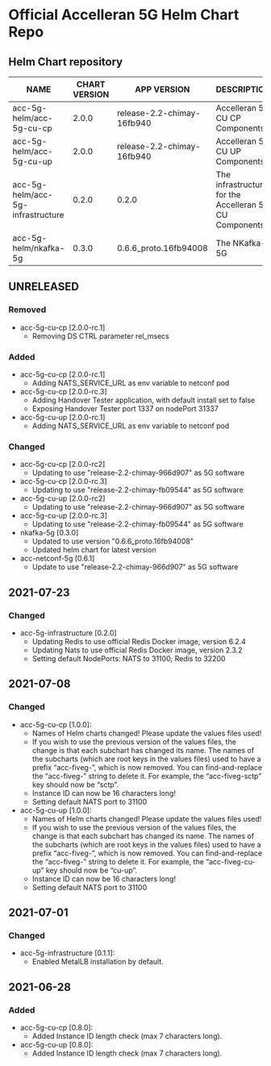 # Official Accelleran 5G Helm Chart Repo

## Helm Chart repository
|NAME   |CHART VERSION   |APP VERSION   |DESCRIPTION   |
|---|---|---|---|
| acc-5g-helm/acc-5g-cu-cp       |         2.0.0   |        release-2.2-chimay-16fb940        |          Accelleran 5G CU CP Components                     |
| acc-5g-helm/acc-5g-cu-up        |        2.0.0      |     release-2.2-chimay-16fb940         |         Accelleran 5G CU UP Components                     |
| acc-5g-helm/acc-5g-infrastructure    |   0.2.0      |       0.2.0                      |        The infrastructure for the Accelleran 5G CU Components |
| acc-5g-helm/nkafka-5g           |        0.3.0     |      0.6.6_proto.16fb94008 |  The NKafka-5G                        |

## UNRELEASED
### Removed
- acc-5g-cu-cp [2.0.0-rc.1]
  - Removing DS CTRL parameter rel_msecs
### Added
- acc-5g-cu-cp [2.0.0-rc.1]
  - Adding NATS_SERVICE_URL as env variable to netconf pod
- acc-5g-cu-cp [2.0.0-rc.3]
  - Adding Handover Tester application, with default install set to false
  - Exposing Handover Tester port 1337 on nodePort 31337
- acc-5g-cu-up [2.0.0-rc.1]
  - Adding NATS_SERVICE_URL as env variable to netconf pod
### Changed
- acc-5g-cu-cp [2.0.0-rc2]
  - Updating to use "release-2.2-chimay-966d907" as 5G software
- acc-5g-cu-cp [2.0.0-rc.3]
  - Updating to use "release-2.2-chimay-fb09544" as 5G software
- acc-5g-cu-up [2.0.0-rc2]
  - Updating to use "release-2.2-chimay-966d907" as 5G software
- acc-5g-cu-up [2.0.0-rc.3]
  - Updating to use "release-2.2-chimay-fb09544" as 5G software
- nkafka-5g [0.3.0]
  - Updated to use version "0.6.6_proto.16fb94008"
  - Updated helm chart for latest version
- acc-netconf-5g [0.6.1]
  - Update to use "release-2.2-chimay-966d907" as 5G software

## 2021-07-23
### Changed
- acc-5g-infrastructure [0.2.0]
  - Updating Redis to use official Redis Docker image, version 6.2.4
  - Updating Nats to use official Redis Docker image, version 2.3.2
  - Setting default NodePorts: NATS to 31100; Redis to 32200  

## 2021-07-08
### Changed
- acc-5g-cu-cp [1.0.0]:
  - Names of Helm charts changed! Please update the values files used!
  - If you wish to use the previous version of the values files, the change is that each subchart has changed its name. The names of the subcharts (which are root keys in the values files) used to have a prefix “acc-fiveg-”, which is now removed. You can find-and-replace the “acc-fiveg-” string to delete it. For example, the “acc-fiveg-sctp” key should now be “sctp”.
  - Instance ID can now be 16 characters long!
  - Setting default NATS port to 31100  
- acc-5g-cu-up [1.0.0]: 
  - Names of Helm charts changed! Please update the values files used!
  - If you wish to use the previous version of the values files, the change is that each subchart has changed its name. The names of the subcharts (which are root keys in the values files) used to have a prefix “acc-fiveg-”, which is now removed. You can find-and-replace the “acc-fiveg-” string to delete it. For example, the “acc-fiveg-cu-up” key should now be “cu-up”.
  - Instance ID can now be 16 characters long!
  - Setting default NATS port to 31100  

## 2021-07-01
### Changed
- acc-5g-infrastructure [0.1.1]:
  - Enabled MetalLB installation by default.

## 2021-06-28
### Added
- acc-5g-cu-cp [0.8.0]: 
  - Added Instance ID length check (max 7 characters long).
- acc-5g-cu-up [0.8.0]: 
  - Added Instance ID length check (max 7 characters long).
